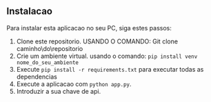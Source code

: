 


## Instalacao

Para instalar esta aplicacao no seu PC, siga estes passos:

1. Clone este repositorio. USANDO O COMANDO: Git clone caminho\do\repositorio
2. Crie um ambiente virtual. usando o comando: `pip install venv nome_do_seu_ambiente`
3. Execute `pip install -r requirements.txt` para executar todas as dependencias
4. Execute a aplicacao com `python app.py`.
5. Introduzir a sua chave de api.



